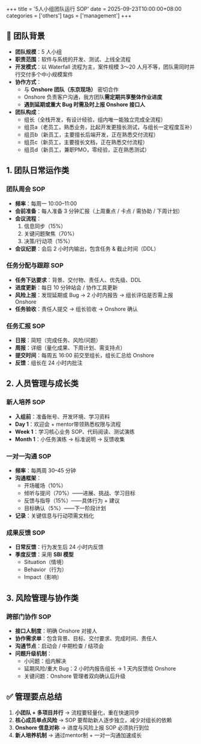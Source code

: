 +++
title = '5人小组团队运行 SOP'
date = 2025-09-23T10:00:00+08:00
categories = ['others']
tags = ['management']
+++

## 📌 团队背景
- **团队规模**：5 人小组  
- **职责范围**：软件与系统的开发、测试、上线全流程  
- **开发模式**：以 Waterfall 流程为主，案件规模 3～20 人月不等，团队需同时并行交付多个中小规模案件  
- **协作方式**：  
  - 与 **Onshore 团队（东京现场）** 密切合作  
  - Onshore 负责客户沟通，我方团队**需定期共享整体作业进度**  
  - **遇到延期或重大 Bug 时需及时上报 Onshore 接口人**  
- **团队构成**：  
  - 组长（全栈开发，有设计经验，组内唯一能独立完成全流程）  
  - 组员a（老员工，熟悉业务，比起开发更擅长测试，与组长一定程度互补）  
  - 组员b（新员工，主要擅长后端开发，正在熟悉交付流程） 
  - 组员c（新员工，主要擅长文档，正在熟悉交付流程） 
  - 组员d（新员工，兼职PMO，零经验，正在熟悉测试）  



## 1. 团队日常运作类

### 团队周会 SOP
- **频率**：每周一 10:00–11:00  
- **会前准备**：每人准备 3 分钟汇报（上周重点 / 卡点 / 需协助 / 下周计划）  
- **会议流程**：  
  1. 信息同步（15%）  
  2. 关键问题聚焦（70%）  
  3. 决策/行动项（15%）  
- **会议纪要**：会后 2 小时内输出，包含任务 & 截止时间（DDL）  



### 任务分配与跟踪 SOP
- **任务下达要求**：背景、交付物、责任人、优先级、DDL  
- **进度更新**：每日 10 分钟站会 / 协作工具更新  
- **风险上报**：发现延期或 Bug → 2 小时内报告 → 组长评估是否需上报 Onshore  
- **任务验收**：责任人提交 → 组长验收 → Onshore 确认  



### 任务汇报 SOP
- **日报**：简短（完成任务、风险/问题）  
- **周报**：详细（量化成果、下周计划、需支持点）  
- **提交时间**：每周五 16:00 前交至组长，组长汇总给 Onshore  
- **反馈**：组长在 24 小时内批注  



## 2. 人员管理与成长类

### 新人培养 SOP
- **入组前**：准备账号、开发环境、学习资料  
- **Day 1**：欢迎会 + mentor带领熟悉权限与流程  
- **Week 1**：学习核心业务 SOP、代码阅读、测试演练  
- **Month 1**：小任务演练 → 标准说明 → 反馈收集  



### 一对一沟通 SOP
- **频率**：每两周 30–45 分钟  
- **沟通框架**：  
  - 开场暖场（10%）  
  - 倾听与提问（70%）——进展、挑战、学习目标  
  - 反馈与指导（15%）——具体行为 + 建议  
  - 目标确认（5%）——下一阶段计划  
- **记录**：关键信息与行动项需文档化  



### 成果反馈 SOP
- **日常反馈**：行为发生后 24 小时内反馈  
- **季度反馈**：采用 **SBI 模型**  
  - Situation（情境）  
  - Behavior（行为）  
  - Impact（影响）  



## 3. 风险管理与协作类

### 跨部门协作 SOP
- **接口人制度**：明确 Onshore 对接人  
- **协作需求单**：包含背景、目标、交付要求、完成时间、责任人  
- **沟通节点**：启动会 / 中期检查 / 结项会  
- **问题升级机制**：  
  - 小问题：组内解决  
  - 延期风险/重大 Bug：2 小时内报告组长 → 1 天内反馈给 Onshore  
  - 关键问题：Onshore 管理者双向确认后升级  



## ✅ 管理要点总结
1. **小团队 + 多项目并行** → 流程要轻量化，重在快速同步  
2. **核心成员单点风险** → SOP 要帮助新人逐步独立，减少对组长的依赖  
3. **Onshore 信息对称** → 进度与风险上报 SOP 必须执行到位  
4. **新人培养机制** → 通过mentor制 + 一对一沟通加速成长  
